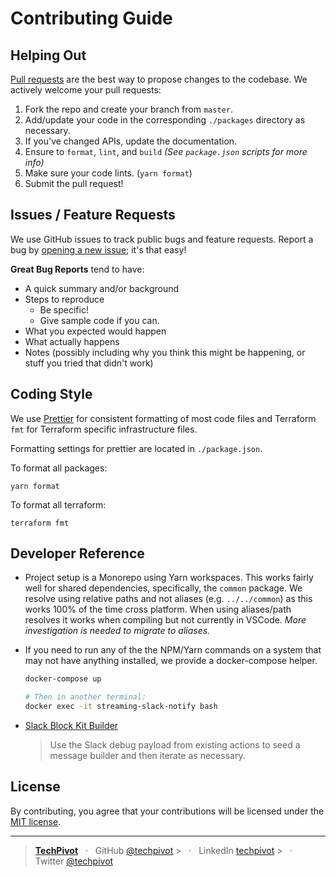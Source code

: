 # Contributing Guide

## Helping Out

[Pull requests](https://github.com/techpivot/streaming-slack-notify/pulls) are
the best way to propose changes to the codebase. We actively welcome your pull
requests:

1. Fork the repo and create your branch from `master`.
1. Add/update your code in the corresponding `./packages` directory as
   necessary.
1. If you've changed APIs, update the documentation.
1. Ensure to `format`, `lint`, and `build` _(See `package.json` scripts for more
   info)_
1. Make sure your code lints. (`yarn format`)
1. Submit the pull request!

## Issues / Feature Requests

We use GitHub issues to track public bugs and feature requests. Report a bug by
[opening a new issue](); it's that easy!

**Great Bug Reports** tend to have:

- A quick summary and/or background
- Steps to reproduce
  - Be specific!
  - Give sample code if you can.
- What you expected would happen
- What actually happens
- Notes (possibly including why you think this might be happening, or stuff you
  tried that didn't work)

## Coding Style

We use [Prettier](https://prettier.io/) for consistent formatting of most code
files and Terraform `fmt` for Terraform specific infrastructure files.

Formatting settings for prettier are located in `./package.json`.

To format all packages:

```shell
yarn format
```

To format all terraform:

```shell
terraform fmt
```

## Developer Reference

- Project setup is a Monorepo using Yarn workspaces. This works fairly well for
  shared dependencies, specifically, the `common` package. We resolve using
  relative paths and not aliases (e.g. `../../common`) as this works 100% of the
  time cross platform. When using aliases/path resolves it works when compiling
  but not currently in VSCode. _More investigation is needed to migrate to
  aliases._

- If you need to run any of the the NPM/Yarn commands on a system that may not
  have anything installed, we provide a docker-compose helper.

  ```bash
  docker-compose up

  # Then in another terminal:
  docker exec -it streaming-slack-notify bash
  ```

- [Slack Block Kit Builder](https://api.slack.com/tools/block-kit-builder)
  > Use the Slack debug payload from existing actions to seed a message builder
  > and then iterate as necessary.

## License

By contributing, you agree that your contributions will be licensed under the
[MIT license](LICENSE).

---

> **[TechPivot](https://www.techpivot.net)** &nbsp;&nbsp;&middot;&nbsp;&nbsp;
> GitHub [@techpivot](https://github.com/techpivot) >
> &nbsp;&nbsp;&middot;&nbsp;&nbsp; LinkedIn
> [techpivot](https://www.linkedin.com/company/techpivot/) >
> &nbsp;&nbsp;&middot;&nbsp;&nbsp; Twitter
> [@techpivot](https://twitter.com/techpivot)
